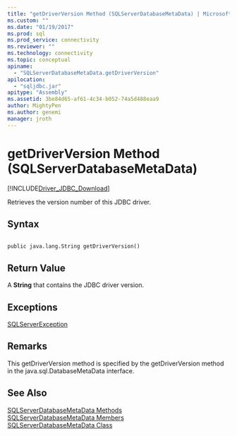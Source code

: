 ```yaml
---
title: "getDriverVersion Method (SQLServerDatabaseMetaData) | Microsoft Docs"
ms.custom: ""
ms.date: "01/19/2017"
ms.prod: sql
ms.prod_service: connectivity
ms.reviewer: ""
ms.technology: connectivity
ms.topic: conceptual
apiname: 
  - "SQLServerDatabaseMetaData.getDriverVersion"
apilocation: 
  - "sqljdbc.jar"
apitype: "Assembly"
ms.assetid: 3be84d65-af61-4c34-b052-74a5d488eaa9
author: MightyPen
ms.author: genemi
manager: jroth
---
```

# getDriverVersion Method (SQLServerDatabaseMetaData)
[!INCLUDE[Driver_JDBC_Download](../../../includes/driver_jdbc_download.md)]

  Retrieves the version number of this JDBC driver.  
  
## Syntax  
  
```  
  
public java.lang.String getDriverVersion()  
```  
  
## Return Value  
 A **String** that contains the JDBC driver version.  
  
## Exceptions  
 [SQLServerException](../../../connect/jdbc/reference/sqlserverexception-class.md)  
  
## Remarks  
 This getDriverVersion method is specified by the getDriverVersion method in the java.sql.DatabaseMetaData interface.  
  
## See Also  
 [SQLServerDatabaseMetaData Methods](../../../connect/jdbc/reference/sqlserverdatabasemetadata-methods.md)   
 [SQLServerDatabaseMetaData Members](../../../connect/jdbc/reference/sqlserverdatabasemetadata-members.md)   
 [SQLServerDatabaseMetaData Class](../../../connect/jdbc/reference/sqlserverdatabasemetadata-class.md)  
  
  
